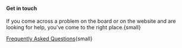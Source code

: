 #### Get in touch

If you come across a problem on the
board or on the website and are looking
for help, you've come to the right place.{small}

[Frequently Asked Questions](faq){small}
